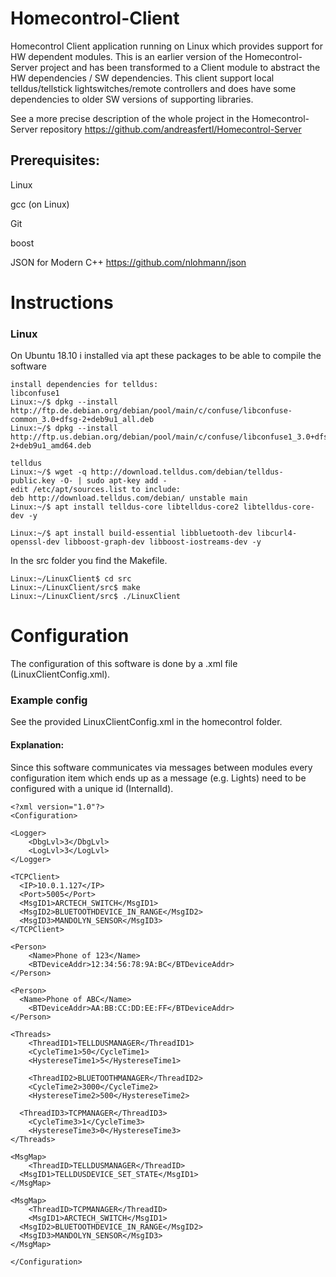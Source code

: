 # Homecontrol-Client
Homecontrol Client application running on Linux which provides support for HW dependent modules.
This is an earlier version of the Homecontrol-Server project and has been transformed to a Client module to abstract the HW dependencies / SW dependencies.
This client support local telldus/tellstick lightswitches/remote controllers and does have some dependencies to older SW versions of supporting libraries.

See a more precise description of the whole project in the Homecontrol-Server repository
https://github.com/andreasfertl/Homecontrol-Server

## Prerequisites:
Linux

gcc (on Linux)

Git

boost

JSON for Modern C++
https://github.com/nlohmann/json


# Instructions
### Linux
On Ubuntu 18.10 i installed via apt these packages to be able to compile the software

```
install dependencies for telldus:
libconfuse1
Linux:~/$ dpkg --install http://ftp.de.debian.org/debian/pool/main/c/confuse/libconfuse-common_3.0+dfsg-2+deb9u1_all.deb
Linux:~/$ dpkg --install http://ftp.us.debian.org/debian/pool/main/c/confuse/libconfuse1_3.0+dfsg-2+deb9u1_amd64.deb

telldus
Linux:~/$ wget -q http://download.telldus.com/debian/telldus-public.key -O- | sudo apt-key add -
edit /etc/apt/sources.list to include:
deb http://download.telldus.com/debian/ unstable main
Linux:~/$ apt install telldus-core libtelldus-core2 libtelldus-core-dev -y

Linux:~/$ apt install build-essential libbluetooth-dev libcurl4-openssl-dev libboost-graph-dev libboost-iostreams-dev -y
```

In the src folder you find the Makefile.
```
Linux:~/LinuxClient$ cd src
Linux:~/LinuxClient/src$ make
Linux:~/LinuxClient/src$ ./LinuxClient
```

# Configuration
The configuration of this software is done by a .xml file (LinuxClientConfig.xml).

### Example config
See the provided LinuxClientConfig.xml in the homecontrol folder.

#### Explanation:
Since this software communicates via messages between modules every configuration item which ends up as a message (e.g. Lights) need to be configured with a unique id (InternalId).

```
<?xml version="1.0"?>
<Configuration>

<Logger>
	<DbgLvl>3</DbgLvl>
	<LogLvl>3</LogLvl>
</Logger>

<TCPClient>
  <IP>10.0.1.127</IP>
  <Port>5005</Port>
  <MsgID1>ARCTECH_SWITCH</MsgID1>
  <MsgID2>BLUETOOTHDEVICE_IN_RANGE</MsgID2>
  <MsgID3>MANDOLYN_SENSOR</MsgID3>
</TCPClient>
  
<Person>
	<Name>Phone of 123</Name>
	<BTDeviceAddr>12:34:56:78:9A:BC</BTDeviceAddr>
</Person>
  
<Person>
  <Name>Phone of ABC</Name>
	<BTDeviceAddr>AA:BB:CC:DD:EE:FF</BTDeviceAddr>
</Person>

<Threads>
	<ThreadID1>TELLDUSMANAGER</ThreadID1>
	<CycleTime1>50</CycleTime1>
	<HystereseTime1>5</HystereseTime1>

	<ThreadID2>BLUETOOTHMANAGER</ThreadID2>
	<CycleTime2>3000</CycleTime2>
	<HystereseTime2>500</HystereseTime2>

  <ThreadID3>TCPMANAGER</ThreadID3>
	<CycleTime3>1</CycleTime3>
	<HystereseTime3>0</HystereseTime3>
</Threads>

<MsgMap>
	<ThreadID>TELLDUSMANAGER</ThreadID>
  <MsgID1>TELLDUSDEVICE_SET_STATE</MsgID1>
</MsgMap>
  
<MsgMap>
	<ThreadID>TCPMANAGER</ThreadID>
	<MsgID1>ARCTECH_SWITCH</MsgID1>
  <MsgID2>BLUETOOTHDEVICE_IN_RANGE</MsgID2>
  <MsgID3>MANDOLYN_SENSOR</MsgID3>
</MsgMap>

</Configuration>

```


